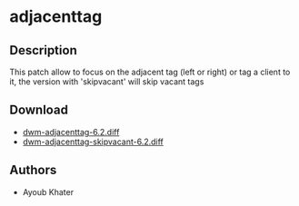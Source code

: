 adjacenttag
===========

Description
-----------
This patch allow to focus on the adjacent tag (left or right) or tag a client
to it, the version with 'skipvacant' will skip vacant tags

Download
--------
* [dwm-adjacenttag-6.2.diff](dwm-adjacenttag-6.2.diff)
* [dwm-adjacenttag-skipvacant-6.2.diff](dwm-adjacenttag-skipvacant-6.2.diff)

Authors
-------
* Ayoub Khater
